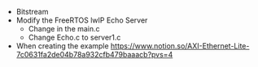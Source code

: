 - Bitstream
- Modify the FreeRTOS lwIP Echo Server
  - Change in the main.c
  - Change Echo.c to server1.c
- When creating the example https://www.notion.so/AXI-Ethernet-Lite-7c0631fa2de04b78a932cfb479baaacb?pvs=4
